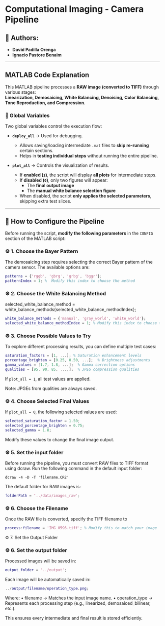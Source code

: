 # Computational Imaging - Camera Pipeline

## 📌 Authors:
- **David Padilla Orenga**
- **Ignacio Pastore Benaim**

---

##  **MATLAB Code Explanation**

This MATLAB pipeline processes a **RAW image (converted to TIFF)** through various stages:  
**Linearization, Demosaicing, White Balancing, Denoising, Color Balancing, Tone Reproduction, and Compression**.  

### 🔹 **Global Variables**
Two global variables control the execution flow:
- **`deploy_all`** → Used for debugging.  
  - Allows saving/loading intermediate `.mat` files to **skip re-running** certain sections.
  - Helps in **testing individual steps** without running the entire pipeline.

- **`plot_all`** → Controls the visualization of results.
  - If **enabled (`1`)**, the script will display **all plots** for intermediate steps.
  - If **disabled (`0`)**, only two figures will appear:  
    - The **final output image**  
    - The **manual white balance selection figure**  
  - When disabled, the script **only applies the selected parameters**, skipping extra test slices.

---

## 🔹 **How to Configure the Pipeline**
Before running the script, **modify the following parameters** in the `CONFIG` section of the MATLAB script:

### ⚙️ **1. Choose the Bayer Pattern**
The demosaicing step requires selecting the correct Bayer pattern of the camera sensor. The available options are:
```matlab
patterns = {'rggb', 'gbrg', 'grbg', 'bggr'};
patternIndex = 1; %  Modify this index to choose the method
```

### ⚙️ **2. Choose the White Balancing Method**
selected_white_balance_method = white_balance_methods{selected_white_balance_methodIndex};

```matlab
white_balance_methods = {'manual', 'gray_world', 'white_world'};
selected_white_balance_methodIndex = 1; % Modify this index to choose the method
```

### ⚙️ **3. Choose Possible Values to Try**

To explore different processing results, you can define multiple test cases:
```matlab
saturation_factors = [1, ...]; % Saturation enhancement levels
porcentage_brighten = [0.25, 0.50, ...];  % Brightness adjustments
gamma_values = [1.7, 1.8, ...];  % Gamma correction options
qualities = [95, 90, 85, ...,];  % JPEG compression qualities
```
If `plot_all = 1`, all test values are applied. 

Note: JPGEs from qualities are always saved.

### ⚙️ **4.  Choose Selected Final Values**

If `plot_all = 0`, the following selected values are used:
```matlab
selected_saturation_factor = 1.50;
selected_porcentage_brighten = 0.75;
selected_gamma = 1.8;
```
Modify these values to change the final image output.

### ⚙️ **5.  Set the input folder**

Before running the pipeline, you must convert RAW files to TIFF format using dcraw.
Run the following command in the default input folder:

```shell
dcraw -4 -D -T 'filename.CR2'
```

The default folder for RAW images is:
```matlab
folderPath = '../data/images_raw';
```

### ⚙️ **6.  Choose the Filename**
Once the RAW file is converted, specify the TIFF filename to 
```matlab
process:filename = 'IMG_0596.tiff'; % Modify this to match your image
```

⚙️ 7. Set the Output Folder

### ⚙️ **6.  Set the output folder**
Processed images will be saved in:

```matlab
output_folder = '../output';
```

Each image will be automatically saved in:

```matlab
../output/filename/operation_type.png;
```

Where:
	•	filename → Matches the input image name.
	•	operation_type → Represents each processing step (e.g., linearized, demosaiced_bilinear, etc.).

This ensures every intermediate and final result is stored efficiently.
